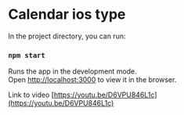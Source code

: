 
# Calendar ios type

In the project directory, you can run:

### `npm start`

Runs the app in the development mode.<br />
Open [http://localhost:3000](http://localhost:3000) to view it in the browser.

Link to video [https://youtu.be/D6VPU846L1c](https://youtu.be/D6VPU846L1c)
